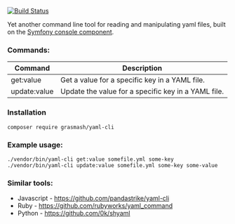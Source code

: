 [![Build Status](https://travis-ci.org/grasmash/yaml-cli.svg?branch=master)](https://travis-ci.org/grasmash/yaml-cli)

Yet another  command line tool for reading and manipulating yaml files, built on the [Symfony console component](http://symfony.com/doc/current/components/console.html).

### Commands:


| Command      | Description                                         |
|--------------| ----------------------------------------------------|
| get:value    | Get a value for a specific key in a YAML file.      |
| update:value | Update the value for a specific key in a YAML file. |

### Installation

    composer require grasmash/yaml-cli

### Example usage:

    ./vendor/bin/yaml-cli get:value somefile.yml some-key
    ./vendor/bin/yaml-cli update:value somefile.yml some-key some-value

### Similar tools:

- Javascript - https://github.com/pandastrike/yaml-cli
- Ruby - https://github.com/rubyworks/yaml_command
- Python - https://github.com/0k/shyaml